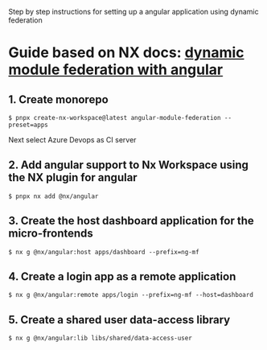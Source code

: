 Step by step instructions for setting up a angular application using dynamic federation

# Guide based on NX docs: [dynamic module federation with angular](https://nx.dev/recipes/angular/dynamic-module-federation-with-angular)

## 1. Create monorepo

```
$ pnpx create-nx-workspace@latest angular-module-federation --preset=apps
```

Next select Azure Devops as CI server

## 2. Add angular support to Nx Workspace using the NX plugin for angular

```
$ pnpx nx add @nx/angular
```

## 3. Create the host dashboard application for the micro-frontends

```
$ nx g @nx/angular:host apps/dashboard --prefix=ng-mf
```

## 4. Create a login app as a remote application

```
$ nx g @nx/angular:remote apps/login --prefix=ng-mf --host=dashboard
```

## 5. Create a shared user data-access library

```
$ nx g @nx/angular:lib libs/shared/data-access-user

```
